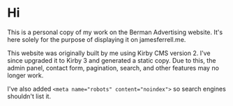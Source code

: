 # Hi

This is a personal copy of my work on the Berman Advertising website. It's here solely for the purpose of displaying it on jamesferrell.me.

This website was originally built by me using Kirby CMS version 2. I've since upgraded it to Kirby 3 and generated a static copy. Due to this, the admin panel, contact form, pagination, search, and other features may no longer work.

I've also added `<meta name="robots" content="noindex">` so search engines shouldn't list it.
